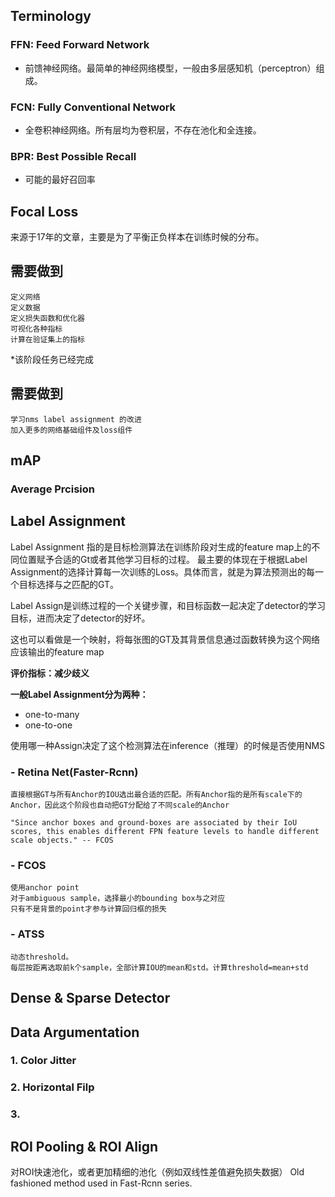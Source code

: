 ## **Terminology** 
### **FFN**: Feed Forward Network
- 前馈神经网络。最简单的神经网络模型，一般由多层感知机（perceptron）组成。
### **FCN**: Fully Conventional Network
- 全卷积神经网络。所有层均为卷积层，不存在池化和全连接。
### **BPR**: Best Possible Recall
- 可能的最好召回率

## **Focal Loss**
来源于17年的文章，主要是为了平衡正负样本在训练时候的分布。

## **需要做到**
    
    定义网络
    定义数据
    定义损失函数和优化器
    可视化各种指标 
    计算在验证集上的指标

*该阶段任务已经完成

## **需要做到**
    
    学习nms label assignment 的改进
    加入更多的网络基础组件及loss组件

## **mAP**
### Average Prcision


## **Label Assignment**
Label Assignment 指的是目标检测算法在训练阶段对生成的feature map上的不同位置赋予合适的Gt或者其他学习目标的过程。
最主要的体现在于根据Label Assignment的选择计算每一次训练的Loss。具体而言，就是为算法预测出的每一个目标选择与之匹配的GT。

Label Assign是训练过程的一个关键步骤，和目标函数一起决定了detector的学习目标，进而决定了detector的好坏。

这也可以看做是一个映射，将每张图的GT及其背景信息通过函数转换为这个网络应该输出的feature map

**评价指标：减少歧义**

**一般Label Assignment分为两种：**
- one-to-many
- one-to-one

使用哪一种Assign决定了这个检测算法在inference（推理）的时候是否使用NMS

### - Retina Net(Faster-Rcnn)
    直接根据GT与所有Anchor的IOU选出最合适的匹配。所有Anchor指的是所有scale下的Anchor，因此这个阶段也自动把GT分配给了不同scale的Anchor

    "Since anchor boxes and ground-boxes are associated by their IoU scores, this enables different FPN feature levels to handle different scale objects." -- FCOS

### - FCOS
    使用anchor point
    对于ambiguous sample，选择最小的bounding box与之对应
    只有不是背景的point才参与计算回归框的损失
    
### - ATSS
    动态threshold。
    每层按距离选取前k个sample，全部计算IOU的mean和std。计算threshold=mean+std


## **Dense & Sparse Detector**
## **Data Argumentation**
### 1. Color Jitter
### 2. Horizontal Filp
### 3. 

## **ROI Pooling & ROI Align**
对ROI快速池化，或者更加精细的池化（例如双线性差值避免损失数据）
Old fashioned method used in Fast-Rcnn series.


